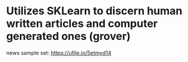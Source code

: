 # Utilizes SKLearn to discern human written articles and computer generated ones (grover)
news sample set:
https://ufile.io/5etmyd14
